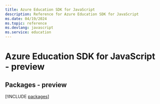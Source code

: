 ```yaml
---
title: Azure Education SDK for JavaScript
description: Reference for Azure Education SDK for JavaScript
ms.date: 04/19/2024
ms.topic: reference
ms.devlang: javascript
ms.service: education
---
```

# Azure Education SDK for JavaScript - preview
## Packages - preview
[!INCLUDE [packages](education-index.md)]